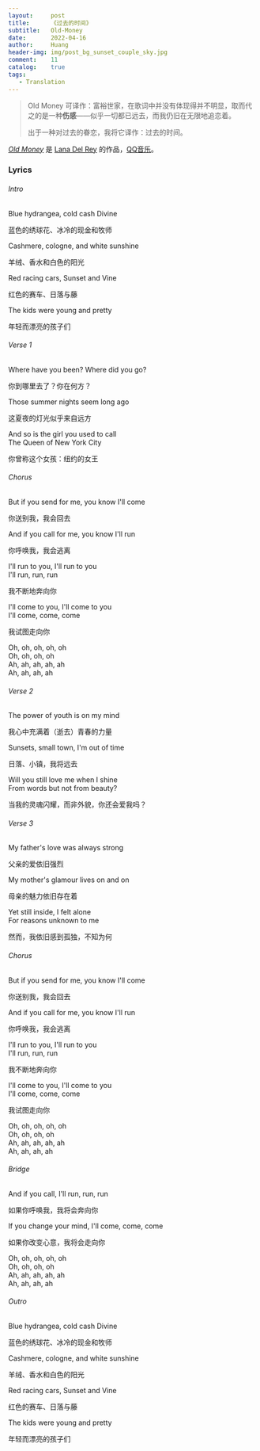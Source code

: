 ```yaml
---
layout:     post
title:      《过去的时间》
subtitle:   Old-Money
date:       2022-04-16
author:     Huang
header-img: img/post_bg_sunset_couple_sky.jpg
comment:    11
catalog:    true
tags:
   - Translation
---
```


> Old Money 可译作：富裕世家，在歌词中并没有体现得并不明显，取而代之的是一种**伤感**——似乎一切都已远去，而我仍旧在无限地追恋着。
>
> 出于一种对过去的眷恋，我将它译作：过去的时间。

<i><a href="https://genius.com/Lana-del-rey-old-money-lyrics">Old Money</a></i> 是 [Lana Del Rey](https://www.lanadelrey.com/) 的作品，[QQ音乐](https://y.qq.com/n/ryqq/songDetail/004NJxwu2mHE9W)。

### Lyrics

###### Intro

Blue hydrangea, cold cash Divine

蓝色的绣球花、冰冷的现金和牧师

Cashmere, cologne, and white sunshine

羊绒、香水和白色的阳光

Red racing cars, Sunset and Vine

红色的赛车、日落与藤

The kids were young and pretty

年轻而漂亮的孩子们

###### Verse 1

Where have you been? Where did you go?

你到哪里去了？你在何方？

Those summer nights seem long ago

这夏夜的灯光似乎来自远方

And so is the girl you used to call<br/>The Queen of New York City

你曾称这个女孩：纽约的女王

###### Chorus

But if you send for me, you know I'll come

你送别我，我会回去

And if you call for me, you know I'll run

你呼唤我，我会逃离

I'll run to you, I'll run to you<br/>I'll run, run, run

我不断地奔向你

I'll come to you, I'll come to you<br/>I'll come, come, come

我试图走向你

Oh, oh, oh, oh, oh<br/>Oh, oh, oh, oh<br/>Ah, ah, ah, ah, ah<br/>Ah, ah, ah, ah

###### Verse 2

The power of youth is on my mind

我心中充满着（逝去）青春的力量

Sunsets, small town, I'm out of time

日落、小镇，我将远去

Will you still love me when I shine<br/>From words but not from beauty?

当我的灵魂闪耀，而非外貌，你还会爱我吗？

###### Verse 3

My father's love was always strong

父亲的爱依旧强烈

My mother's glamour lives on and on

母亲的魅力依旧存在着

Yet still inside, I felt alone<br/>For reasons unknown to me

然而，我依旧感到孤独，不知为何

###### Chorus

But if you send for me, you know I'll come

你送别我，我会回去

And if you call for me, you know I'll run

你呼唤我，我会逃离

I'll run to you, I'll run to you<br/>I'll run, run, run

我不断地奔向你

I'll come to you, I'll come to you<br/>I'll come, come, come

我试图走向你

Oh, oh, oh, oh, oh<br/>Oh, oh, oh, oh<br/>Ah, ah, ah, ah, ah<br/>Ah, ah, ah, ah

###### Bridge

And if you call, I'll run, run, run

如果你呼唤我，我将会奔向你

If you change your mind, I'll come, come, come

如果你改变心意，我将会走向你

Oh, oh, oh, oh, oh<br/>Oh, oh, oh, oh<br/>Ah, ah, ah, ah, ah<br/>Ah, ah, ah, ah

###### Outro

Blue hydrangea, cold cash Divine

蓝色的绣球花、冰冷的现金和牧师

Cashmere, cologne, and white sunshine

羊绒、香水和白色的阳光

Red racing cars, Sunset and Vine

红色的赛车、日落与藤

The kids were young and pretty

年轻而漂亮的孩子们

